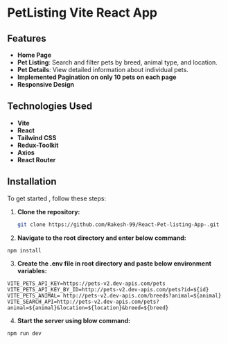 # PetListing Vite React App

## Features

- **Home Page**
- **Pet Listing**: Search and filter pets by breed, animal type, and location.
- **Pet Details**: View detailed information about individual pets.
- **Implemented Pagination on only 10 pets on each page**
- **Responsive Design**

## Technologies Used

- **Vite**
- **React**
- **Tailwind CSS**
- **Redux-Toolkit**
- **Axios**
- **React Router**

## Installation

To get started , follow these steps:

1. **Clone the repository:**

   ```bash
   git clone https://github.com/Rakesh-99/React-Pet-listing-App-.git
   ```

2. **Navigate to the root directory and enter below command:**

```
npm install

```

3.  **Create the .env file in root directory and paste below environment variables:**

```
VITE_PETS_API_KEY=https://pets-v2.dev-apis.com/pets
VITE_PETS_API_KEY_BY_ID=http://pets-v2.dev-apis.com/pets?id=${id}
VITE_PETS_ANIMAL= http://pets-v2.dev-apis.com/breeds?animal=${animal}
VITE_SEARCH_API=http://pets-v2.dev-apis.com/pets?animal=${animal}&location=${location}&breed=${breed}
```

4. **Start the server using blow command:**

```
npm run dev
```
